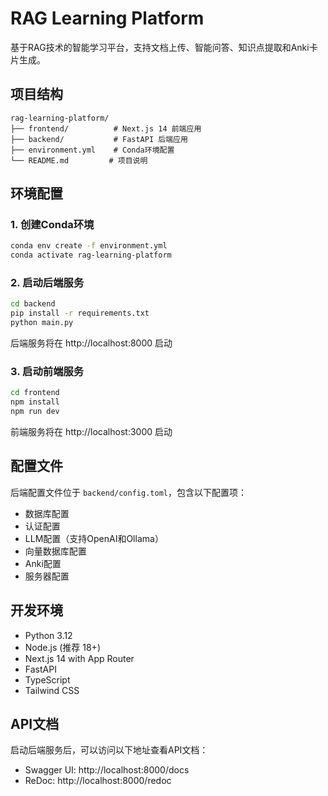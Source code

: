 # RAG Learning Platform

基于RAG技术的智能学习平台，支持文档上传、智能问答、知识点提取和Anki卡片生成。

## 项目结构

```
rag-learning-platform/
├── frontend/          # Next.js 14 前端应用
├── backend/           # FastAPI 后端应用
├── environment.yml    # Conda环境配置
└── README.md         # 项目说明
```

## 环境配置

### 1. 创建Conda环境

```bash
conda env create -f environment.yml
conda activate rag-learning-platform
```

### 2. 启动后端服务

```bash
cd backend
pip install -r requirements.txt
python main.py
```

后端服务将在 http://localhost:8000 启动

### 3. 启动前端服务

```bash
cd frontend
npm install
npm run dev
```

前端服务将在 http://localhost:3000 启动

## 配置文件

后端配置文件位于 `backend/config.toml`，包含以下配置项：

- 数据库配置
- 认证配置
- LLM配置（支持OpenAI和Ollama）
- 向量数据库配置
- Anki配置
- 服务器配置

## 开发环境

- Python 3.12
- Node.js (推荐 18+)
- Next.js 14 with App Router
- FastAPI
- TypeScript
- Tailwind CSS

## API文档

启动后端服务后，可以访问以下地址查看API文档：

- Swagger UI: http://localhost:8000/docs
- ReDoc: http://localhost:8000/redoc